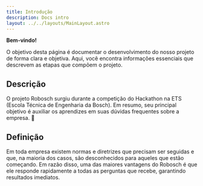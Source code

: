 ```yaml
---
title: Introdução
description: Docs intro
layout: ../../layouts/MainLayout.astro
---
```


**Bem-vindo!**

O objetivo desta página é documentar o desenvolvimento do nosso projeto de forma clara e objetiva. Aqui, você encontra informações essenciais que descrevem as etapas que compõem o projeto. 

## Descrição

O projeto Robosch surgiu durante a competição do Hackathon na ETS (Escola Técnica de Engenharia da Bosch). Em resumo, seu principal objetivo é auxiliar os aprendizes em suas dúvidas frequentes sobre a empresa. 🤖

## Definição

Em toda empresa existem normas e diretrizes que precisam ser seguidas e que, na maioria dos casos, são desconhecidos para aqueles que estão começando. Em razão disso, uma das maiores vantagens do Robosch é que ele responde rapidamente a todas as perguntas que recebe, garantindo resultados imediatos. 

